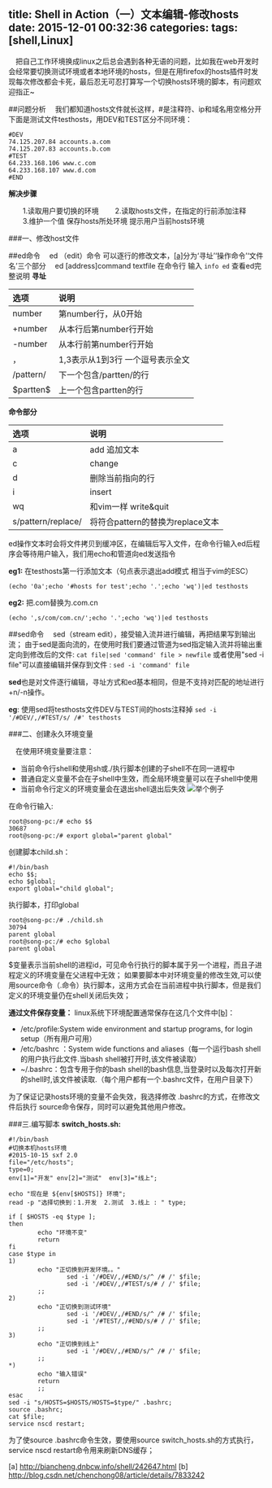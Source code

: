 title: Shell in Action（一）文本编辑-修改hosts
date: 2015-12-01 00:32:36
categories: 
tags: [shell,Linux]
---

　把自己工作环境换成linux之后总会遇到各种无语的问题，比如我在web开发时会经常要切换测试环境或者本地环境的hosts，但是在用firefox的hosts插件时发现每次修改都会卡死，最后忍无可忍打算写一个切换hosts环境的脚本，有问题欢迎指正~



##问题分析
　我们都知道hosts文件就长这样，#是注释符、ip和域名用空格分开
下面是测试文件testhosts，用DEV和TEST区分不同环境：

```
#DEV
74.125.207.84 accounts.a.com
74.125.207.83 accounts.b.com
#TEST
64.233.168.106 www.c.com
64.233.168.107 www.d.com
#END
```
**解决步骤**


　　1.读取用户要切换的环境
　　2.读取hosts文件，在指定的行前添加注释
　　3.维护一个值 保存hosts所处环境 提示用户当前hosts环境
<!--more-->
###一、修改host文件

##ed命令
　ed （edit）命令 可以逐行的修改文本，[[a]](#1)分为‘寻址’‘操作命令’‘文件名’三个部分
　ed [address]command textfile
在命令行 输入 `info ed` 查看ed完整说明 
**寻址**

| 选项        | 说明           |
|:------------- |:-------------| 
| number      | 第number行，从0开始 | 
|+number      | 从本行后第number行开始 | 
| -number      | 从本行前第number行开始 | 
|   ，    | 1,3表示从1到3行 一个逗号表示全文 | 
| /pattern/|下一个包含/partten/的行|
| \$partten\$|上一个包含partten的行|

**命令部分**

| 选项        | 说明           |
|:------------- |:-------------| 
| a  | add 追加文本 | 
|c | change| 
| d   | 删除当前指向的行 | 
| i   |insert | 
| wq   |和vim一样 write&quit | 
| s/pattern/replace/  |将符合pattern的替换为replace文本 | 
ed操作文本时会将文件拷贝到缓冲区，在编辑后写入文件，在命令行输入ed后程序会等待用户输入，我们用echo和管道向ed发送指令

**eg1:** 在testhosts第一行添加文本（句点表示退出add模式 相当于vim的ESC）
```shell
(echo '0a';echo '#hosts for test';echo '.';echo 'wq')|ed testhosts
```
**eg2:** 把.com替换为.com.cn
```shell
(echo ',s/com/com.cn/';echo '.';echo 'wq')|ed testhosts
```
##sed命令
　sed（stream edit），接受输入流并进行编辑，再把结果写到输出流；
由于sed是面向流的，在使用时我们要通过管道为sed指定输入流并将输出重定向到修改后的文件: 
`cat file|sed 'command' file > newfile`
或者使用"sed -i file"可以直接编辑并保存到文件 :
`sed -i 'command' file`

**sed**也是对文件逐行编辑，寻址方式和ed基本相同，但是不支持对匹配的地址进行+n/-n操作。

**eg**: 使用sed将testhosts文件DEV与TEST间的hosts注释掉
`sed -i '/#DEV/,/#TEST/s/ /#' testhosts`

###二、创建永久环境变量
    
　在使用环境变量要注意：

 - 当前命令行shell和使用sh或./执行脚本创建的子shell不在同一进程中
 - 普通自定义变量不会在子shell中生效，而全局环境变量可以在子shell中使用
 - 当前命令行定义的环境变量会在退出shell退出后失效
![举个例子][1]


在命令行输入:
``` 
root@song-pc:/# echo $$
30687
root@song-pc:/# export global="parent global"
```

创建脚本child.sh：

```
#!/bin/bash
echo $$;
echo $global;
export global="child global";
```
执行脚本，打印global
```
root@song-pc:/# ./child.sh 
30794
parent global
root@song-pc:/# echo $global
parent global
```
$变量表示当前shell的进程id，可见命令行执行的脚本属于另一个进程，而且子进程定义的环境变量在父进程中无效；
如果要脚本中对环境变量的修改生效,可以使用source命令（.命令）执行脚本，这用方式会在当前进程中执行脚本，但是我们定义的环境变量仍在shell关闭后失效；

**通过文件保存变量：**
linux系统下环境配置通常保存在这几个文件中[[b]](#2)：
- /etc/profile:System wide environment and startup programs, for login setup（所有用户可用）
- /etc/bashrc ：System wide functions and aliases（每一个运行bash shell的用户执行此文件.当bash shell被打开时,该文件被读取）
- ~/.bashrc：包含专用于你的bash shell的bash信息,当登录时以及每次打开新的shell时,该文件被读取.（每个用户都有一个.bashrc文件，在用户目录下）
 
为了保证记录hosts环境的变量不会失效，我选择修改 .bashrc的方式，在修改文件后执行 source命令保存，同时可以避免其他用户修改。

###三.编写脚本
**switch_hosts.sh:** 
```  
#!/bin/bash
#切换本机hosts环境
#2015-10-15 sxf 2.0 
file="/etc/hosts";
type=0;
env[1]="开发" env[2]="测试"  env[3]="线上";

echo "现在是 ${env[$HOSTS]} 环境";
read -p "选择切换到：1.开发  2.测试  3.线上 : " type;

if [ $HOSTS -eq $type ];
then
        echo "环境不变"
        return
fi
case $type in
1)
        echo "正切换到开发环境。。"
                sed -i '/#DEV/,/#END/s/^ /# /' $file;
                sed -i '/#DEV/,/#TEST/s/# / /' $file;
        ;;
2)
        echo "正切换到测试环境"
                sed -i '/#DEV/,/#END/s/^ /# /' $file;
                sed -i '/#TEST/,/#END/s/# / /' $file;
        ;;
3)
        echo "正切换到线上"
                sed -i '/#DEV/,/#END/s/^ /# /' $file;
        ;;
*)
        echo "输入错误"
        return
        ;;
esac
sed -i "s/HOSTS=$HOSTS/HOSTS=$type/" .bashrc;
source .bashrc;
cat $file;
service nscd restart;
```
为了使source .bashrc命令生效，要使用source switch_hosts.sh的方式执行，service nscd restart命令用来刷新DNS缓存；


[a] <span id = "1">http://biancheng.dnbcw.info/shell/242647.html</span>
[b] <span id = "2">http://blog.csdn.net/chenchong08/article/details/7833242</span>

  [1]: /images/example.jpg

